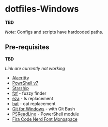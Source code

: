 # dotfiles-Windows

**TBD**

*Note:* Configs and scripts have hardcoded paths.

## Pre-requisites

**TBD**

*Link are currently not working*

- [Alacritty]()
- [PowrShell v7]()
- [Starship]()
- [fzf]() - fuzzy finder
- [eza]() - ls replacement
- [bat]() - cat replacement
- [Git for Windows]() - with Git Bash
- [PSReadLine]() - PowerShell module
- [Fira Code Nerd Font Monospace]()
